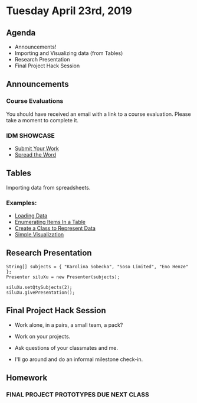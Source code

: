 # Tuesday April 23rd, 2019

## Agenda

* Announcements!
* Importing and Visualizing data (from Tables)
* Research Presentation
* Final Project Hack Session


## Announcements

### Course Evaluations

You should have received an email with a link to a course evaluation. Please take a moment to complete it.

### IDM SHOWCASE

* [Submit Your Work](https://docs.google.com/forms/d/e/1FAIpQLSdIlAM_K3m3-JHoR1DJ4JeSjQFSKgbMFNPmZM9jrbtbv4v8Kw/viewform)
* [Spread the Word](http://bxmc.poly.edu/idmshow/)

## Tables

Importing data from spreadsheets.

### Examples:

* [Loading Data](https://github.com/pds-nyu-idm-cc/DM-GY-6063-Creative-Coding-Spring-2019-Stearns/tree/master/wk12/examples/loadData)
* [Enumerating Items In a Table](https://github.com/pds-nyu-idm-cc/DM-GY-6063-Creative-Coding-Spring-2019-Stearns/tree/master/wk12/examples/countingItems)
* [Create a Class to Represent Data](https://github.com/pds-nyu-idm-cc/DM-GY-6063-Creative-Coding-Spring-2019-Stearns/tree/master/wk12/examples/neuronClass)
* [Simple Visualization](https://github.com/pds-nyu-idm-cc/DM-GY-6063-Creative-Coding-Spring-2019-Stearns/tree/master/wk12/examples/visualizeNeurons)

## Research Presentation

```
String[] subjects = { "Karolina Sobecka", "Soso Limited", "Eno Henze" };
Presenter siluXu = new Presenter(subjects);

siluXu.setQtySubjects(2);
siluXu.givePresentation();

```

## Final Project Hack Session

* Work alone, in a pairs, a small team, a pack?
* Work on your projects.
* Ask questions of your classmates and me.

* I'll go around and do an informal milestone check-in.


## Homework

### FINAL PROJECT PROTOTYPES DUE NEXT CLASS